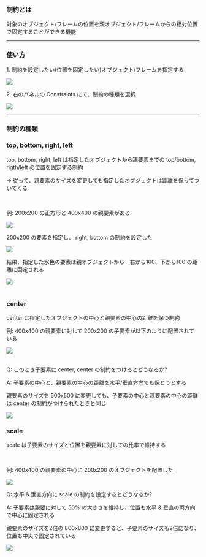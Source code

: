 ### 制約とは
対象のオブジェクト/フレームの位置を親オブジェクト/フレームからの相対位置で固定することができる機能

---

### 使い方

1\. 制約を設定したい(位置を固定したい)オブジェクト/フレームを指定する

<img src="./img/const1.png" />

<br>

2\. 右のパネルの Constraints にて、制約の種類を選択

<img src="./img/const2.png" />

<br>


---

### 制約の種類

### top, bottom, right, left

top, bottom, right, left は指定したオブジェクトから親要素までの top/bottom, rigth/left の位置を固定する制約

-> 従って、親要素のサイズを変更しても指定したオブジェクトは距離を保ってついてくる

<br>

例: 200x200 の正方形と 400x400 の親要素がある

<img src="./img/const3.png"/>

200x200 の要素を指定し、 right, bottom の制約を設定した

<img src="./img/const4.png" />

結果、指定した水色の要素は親オブジェクトから　右から100、下から100 の距離に固定される

<img src="./img/const5.png" />

<br>
<br>

### center

center は指定したオブジェクトの中心と親要素の中心の距離を保つ制約

例: 400x400 の親要素に対して 200x200 の子要素が以下のように配置されている

<img src="./img/const_center1.png" />

<br>
<br>

Q: このとき子要素に center, center の制約をつけるとどうなるか?

A: 子要素の中心と、親要素の中心の距離を水平/垂直方向でも保とうとする

親要素のサイズを 500x500 に変更しても、子要素の中心と親要素の中心の距離は center の制約がつけられたときと同じ

<img src="./img/const_center2.png" />

<br>

### scale

scale は子要素のサイズと位置を親要素に対しての比率で維持する

<br>

例: 400x400 の親要素の中心に 200x200 のオブジェクトを配置した

<img src="./img/const3.png" />

<br>

Q: 水平 & 垂直方向に scale の制約を設定するとどうなるか?

A: 子要素は親要に対して 50% の大きさを維持し、位置も水平 & 垂直の両方向で中心に固定される

親要素のサイズを2倍の 800x800 に変更すると、子要素のサイズも2倍になり、位置も中央で固定されている

<img src="./img/const_scale.png" />